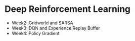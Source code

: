# Deep Reinforcement Learning

- Week2: Gridworld and SARSA
- Week3: DQN and Experience Replay Buffer 
- Week4: Policy Gradient

